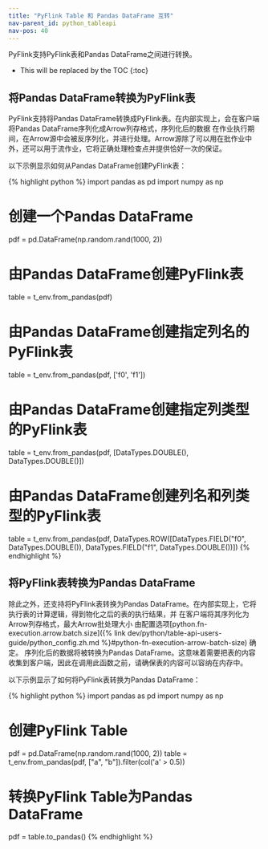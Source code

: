 ```yaml
---
title: "PyFlink Table 和 Pandas DataFrame 互转"
nav-parent_id: python_tableapi
nav-pos: 40
---
```

<!--
Licensed to the Apache Software Foundation (ASF) under one
or more contributor license agreements.  See the NOTICE file
distributed with this work for additional information
regarding copyright ownership.  The ASF licenses this file
to you under the Apache License, Version 2.0 (the
"License"); you may not use this file except in compliance
with the License.  You may obtain a copy of the License at

  http://www.apache.org/licenses/LICENSE-2.0

Unless required by applicable law or agreed to in writing,
software distributed under the License is distributed on an
"AS IS" BASIS, WITHOUT WARRANTIES OR CONDITIONS OF ANY
KIND, either express or implied.  See the License for the
specific language governing permissions and limitations
under the License.
-->

PyFlink支持PyFlink表和Pandas DataFrame之间进行转换。

* This will be replaced by the TOC
{:toc}

## 将Pandas DataFrame转换为PyFlink表

PyFlink支持将Pandas DataFrame转换成PyFlink表。在内部实现上，会在客户端将Pandas DataFrame序列化成Arrow列存格式，序列化后的数据
在作业执行期间，在Arrow源中会被反序列化，并进行处理。Arrow源除了可以用在批作业中外，还可以用于流作业，它将正确处理检查点并提供恰好一次的保证。

以下示例显示如何从Pandas DataFrame创建PyFlink表：

{% highlight python %}
import pandas as pd
import numpy as np

# 创建一个Pandas DataFrame
pdf = pd.DataFrame(np.random.rand(1000, 2))

# 由Pandas DataFrame创建PyFlink表
table = t_env.from_pandas(pdf)

# 由Pandas DataFrame创建指定列名的PyFlink表
table = t_env.from_pandas(pdf, ['f0', 'f1'])

# 由Pandas DataFrame创建指定列类型的PyFlink表
table = t_env.from_pandas(pdf, [DataTypes.DOUBLE(), DataTypes.DOUBLE()])

# 由Pandas DataFrame创建列名和列类型的PyFlink表
table = t_env.from_pandas(pdf,
                          DataTypes.ROW([DataTypes.FIELD("f0", DataTypes.DOUBLE()),
                                         DataTypes.FIELD("f1", DataTypes.DOUBLE())])
{% endhighlight %}

## 将PyFlink表转换为Pandas DataFrame

除此之外，还支持将PyFlink表转换为Pandas DataFrame。在内部实现上，它将执行表的计算逻辑，得到物化之后的表的执行结果，并
在客户端将其序列化为Arrow列存格式，最大Arrow批处理大小
由配置选项[python.fn-execution.arrow.batch.size]({% link dev/python/table-api-users-guide/python_config.zh.md %}#python-fn-execution-arrow-batch-size) 确定。
序列化后的数据将被转换为Pandas DataFrame。这意味着需要把表的内容收集到客户端，因此在调用此函数之前，请确保表的内容可以容纳在内存中。

以下示例显示了如何将PyFlink表转换为Pandas DataFrame：

{% highlight python %}
import pandas as pd
import numpy as np

# 创建PyFlink Table
pdf = pd.DataFrame(np.random.rand(1000, 2))
table = t_env.from_pandas(pdf, ["a", "b"]).filter(col('a' > 0.5))

# 转换PyFlink Table为Pandas DataFrame
pdf = table.to_pandas()
{% endhighlight %}
